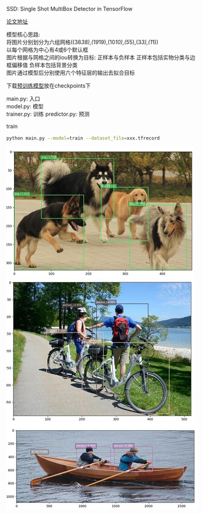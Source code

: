 SSD: Single Shot MultiBox Detector in TensorFlow  

[论文地址](https://arxiv.org/pdf/1512.02325.pdf)  

模型核心思路:  
将图片分别划分为六组网格((38*38),(19*19),(10*10),(5*5),(3*3),(1*1))  
以每个网格为中心有4或6个默认框  
图片根据与网格之间的iou转换为目标: 正样本与负样本 正样本包括实物分类与边框偏移值 负样本包括背景分类  
图片通过模型后分别使用六个特征层的输出去拟合目标  

下载[预训练模型](https://drive.google.com/file/d/1eHA6C-R9fCuAQG0d-ohexzF--gVZmify/edit)放在checkpoints下  

main.py: 入口  
model.py: 模型  
trainer.py: 训练
predictor.py: 预测

train  
```bash
python main.py --model=train --dataset_file=xxx.tfrecord
```  

![](demo/example1.jpg)
![](demo/example2.jpg)
![](demo/example3.jpg)